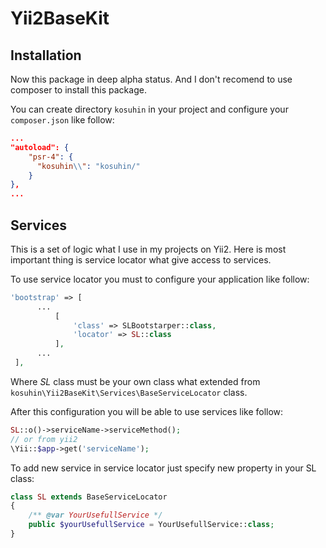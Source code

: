 # Yii2BaseKit


Installation
---

Now this package in deep alpha status. And I don't recomend to use composer to install this
package.

You can create directory `kosuhin` in your project and configure
your `composer.json` like follow:
```json
...
"autoload": {
    "psr-4": {
      "kosuhin\\": "kosuhin/"
    }
},
...
```


Services
---
This is a set of logic what I use in my projects on Yii2.
Here is most important thing is service locator what give 
access to services.

To use service locator you must to configure your application like follow:
```php
'bootstrap' => [
      ...
          [
              'class' => SLBootstarper::class,
              'locator' => SL::class
          ],
      ...
 ],
```

Where _SL_ class must be your own class what extended from `kosuhin\Yii2BaseKit\Services\BaseServiceLocator`
class.

After this configuration you will be able to use services like follow:
```php
SL::o()->serviceName->serviceMethod();
// or from yii2
\Yii::$app->get('serviceName');
```

To add new service in service locator just specify new
property in your SL class:
```php
class SL extends BaseServiceLocator
{
    /** @var YourUsefullService */
    public $yourUsefullService = YourUsefullService::class;
}
```